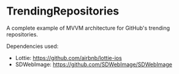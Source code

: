# TrendingRepositories
A complete example of MVVM architecture for GitHub's trending repositories.

Dependencies used:

- Lottie: https://github.com/airbnb/lottie-ios
- SDWebImage: https://github.com/SDWebImage/SDWebImage
